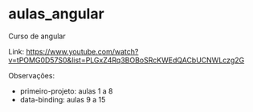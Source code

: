 # aulas_angular
Curso de angular

Link: https://www.youtube.com/watch?v=tPOMG0D57S0&list=PLGxZ4Rq3BOBoSRcKWEdQACbUCNWLczg2G

Observações:
- primeiro-projeto: aulas 1 a 8
- data-binding: aulas 9 a 15